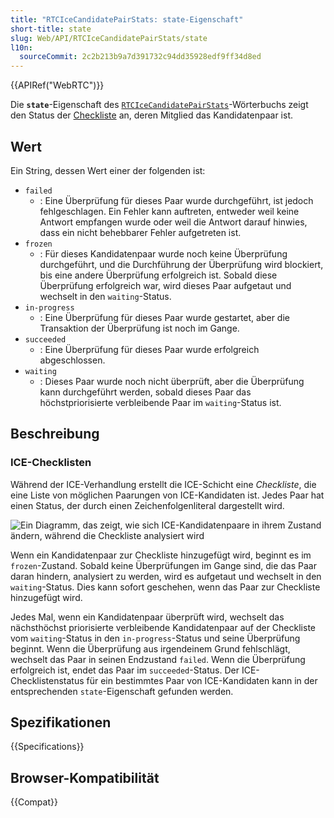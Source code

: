 ```yaml
---
title: "RTCIceCandidatePairStats: state-Eigenschaft"
short-title: state
slug: Web/API/RTCIceCandidatePairStats/state
l10n:
  sourceCommit: 2c2b213b9a7d391732c94dd35928edf9ff34d8ed
---
```


{{APIRef("WebRTC")}}

Die **`state`**-Eigenschaft des [`RTCIceCandidatePairStats`](/de/docs/Web/API/RTCIceCandidatePairStats)-Wörterbuchs zeigt den Status der [Checkliste](#ice-checklisten) an, deren Mitglied das Kandidatenpaar ist.

## Wert

Ein String, dessen Wert einer der folgenden ist:

- `failed`
  - : Eine Überprüfung für dieses Paar wurde durchgeführt, ist jedoch fehlgeschlagen.
    Ein Fehler kann auftreten, entweder weil keine Antwort empfangen wurde oder weil die Antwort darauf hinwies, dass ein nicht behebbarer Fehler aufgetreten ist.
- `frozen`
  - : Für dieses Kandidatenpaar wurde noch keine Überprüfung durchgeführt, und die Durchführung der Überprüfung wird blockiert, bis eine andere Überprüfung erfolgreich ist.
    Sobald diese Überprüfung erfolgreich war, wird dieses Paar aufgetaut und wechselt in den `waiting`-Status.
- `in-progress`
  - : Eine Überprüfung für dieses Paar wurde gestartet, aber die Transaktion der Überprüfung ist noch im Gange.
- `succeeded`
  - : Eine Überprüfung für dieses Paar wurde erfolgreich abgeschlossen.
- `waiting`
  - : Dieses Paar wurde noch nicht überprüft, aber die Überprüfung kann durchgeführt werden, sobald dieses Paar das höchstpriorisierte verbleibende Paar im `waiting`-Status ist.

## Beschreibung

### ICE-Checklisten

Während der ICE-Verhandlung erstellt die ICE-Schicht eine _Checkliste_, die eine Liste von möglichen Paarungen von ICE-Kandidaten ist.
Jedes Paar hat einen Status, der durch einen Zeichenfolgenliteral dargestellt wird.

![Ein Diagramm, das zeigt, wie sich ICE-Kandidatenpaare in ihrem Zustand ändern, während die Checkliste analysiert wird](ice-check-list-states.svg)

Wenn ein Kandidatenpaar zur Checkliste hinzugefügt wird, beginnt es im `frozen`-Zustand.
Sobald keine Überprüfungen im Gange sind, die das Paar daran hindern, analysiert zu werden, wird es aufgetaut und wechselt in den `waiting`-Status.
Dies kann sofort geschehen, wenn das Paar zur Checkliste hinzugefügt wird.

Jedes Mal, wenn ein Kandidatenpaar überprüft wird, wechselt das nächsthöchst priorisierte verbleibende Kandidatenpaar auf der Checkliste vom `waiting`-Status in den `in-progress`-Status und seine Überprüfung beginnt.
Wenn die Überprüfung aus irgendeinem Grund fehlschlägt, wechselt das Paar in seinen Endzustand `failed`.
Wenn die Überprüfung erfolgreich ist, endet das Paar im `succeeded`-Status.
Der ICE-Checklistenstatus für ein bestimmtes Paar von ICE-Kandidaten kann in der entsprechenden `state`-Eigenschaft gefunden werden.

## Spezifikationen

{{Specifications}}

## Browser-Kompatibilität

{{Compat}}
